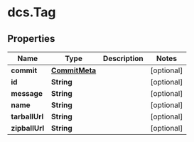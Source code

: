 # dcs.Tag

## Properties
Name | Type | Description | Notes
------------ | ------------- | ------------- | -------------
**commit** | [**CommitMeta**](CommitMeta.md) |  | [optional] 
**id** | **String** |  | [optional] 
**message** | **String** |  | [optional] 
**name** | **String** |  | [optional] 
**tarballUrl** | **String** |  | [optional] 
**zipballUrl** | **String** |  | [optional] 
